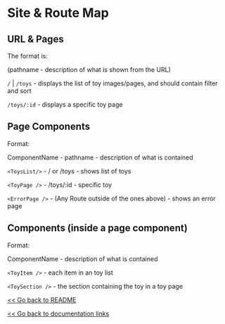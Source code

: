 # Site & Route Map

<!-- //TODO: make sure to update this later as features are added - rammina -->

## URL & Pages

The format is:

(pathname - description of what is shown from the URL)

`/` | `/toys` - displays the list of toy images/pages, and should contain filter and sort

`/toys/:id` - displays a specific toy page

## Page Components

Format:

ComponentName - pathname - description of what is contained

`<ToysList/>` - / or /toys - shows list of toys

`<ToyPage />` - /toys/:id - specific toy

`<ErrorPage />` - (Any Route outside of the ones above) - shows an error page

## Components (inside a page component)

Format:

ComponentName - description of what is contained

`<ToyItem />` - each item in an toy list

`<ToySection />` - the section containing the toy in a toy page

[<< Go back to README](https://github.com/Rammina/toy-gallery#toy-gallery)

[<< Go back to documentation links]()
